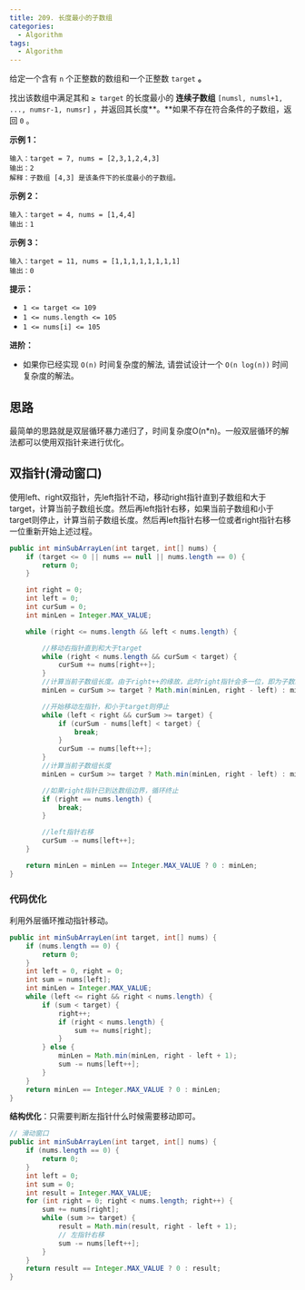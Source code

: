 ```yaml
---
title: 209. 长度最小的子数组
categories:
  - Algorithm
tags:
  - Algorithm
---
```


给定一个含有 `n` 个正整数的数组和一个正整数 `target` **。**

找出该数组中满足其和 `≥ target` 的长度最小的 **连续子数组** `[numsl, numsl+1, ..., numsr-1, numsr]` ，并返回其长度**。**如果不存在符合条件的子数组，返回 `0` 。

**示例 1：**

```
输入：target = 7, nums = [2,3,1,2,4,3]
输出：2
解释：子数组 [4,3] 是该条件下的长度最小的子数组。
```

**示例 2：**

```
输入：target = 4, nums = [1,4,4]
输出：1
```

**示例 3：**

```
输入：target = 11, nums = [1,1,1,1,1,1,1,1]
输出：0
```

**提示：**

- `1 <= target <= 109`
- `1 <= nums.length <= 105`
- `1 <= nums[i] <= 105`

**进阶：**

- 如果你已经实现 `O(n)` 时间复杂度的解法, 请尝试设计一个 `O(n log(n))` 时间复杂度的解法。

## 思路

最简单的思路就是双层循环暴力递归了，时间复杂度O(n*n)。一般双层循环的解法都可以使用双指针来进行优化。

## 双指针(滑动窗口)

使用left、right双指针，先left指针不动，移动right指针直到子数组和大于target，计算当前子数组长度。然后再left指针右移，如果当前子数组和小于target则停止，计算当前子数组长度。然后再left指针右移一位或者right指针右移一位重新开始上述过程。

```java
public int minSubArrayLen(int target, int[] nums) {
	if (target <= 0 || nums == null || nums.length == 0) {
		return 0;
	}

	int right = 0;
	int left = 0;
	int curSum = 0;
	int minLen = Integer.MAX_VALUE;

	while (right <= nums.length && left < nums.length) {

		//移动右指针直到和大于target
		while (right < nums.length && curSum < target) {
			curSum += nums[right++];
		}
		//计算当前子数组长度。由于right++的缘故，此时right指针会多一位，即为子数组有边界的下一位，长度不用再减1
		minLen = curSum >= target ? Math.min(minLen, right - left) : minLen;

		//开始移动左指针，和小于target则停止
		while (left < right && curSum >= target) {
			if (curSum - nums[left] < target) {
				break;
			}
			curSum -= nums[left++];
		}
		//计算当前子数组长度
		minLen = curSum >= target ? Math.min(minLen, right - left) : minLen;

		//如果right指针已到达数组边界，循环终止
		if (right == nums.length) {
			break;
		}

		//left指针右移
		curSum -= nums[left++];
	}

	return minLen = minLen == Integer.MAX_VALUE ? 0 : minLen;
}
```

### 代码优化

利用外层循环推动指针移动。

```java
public int minSubArrayLen(int target, int[] nums) {
    if (nums.length == 0) {
        return 0;
    }
    int left = 0, right = 0;
    int sum = nums[left];
    int minLen = Integer.MAX_VALUE;
    while (left <= right && right < nums.length) {
        if (sum < target) {
            right++;
            if (right < nums.length) {
                sum += nums[right];
            }
        } else {
            minLen = Math.min(minLen, right - left + 1);
            sum -= nums[left++];
        }
    }
    return minLen == Integer.MAX_VALUE ? 0 : minLen;
}
```

**结构优化**：只需要判断左指针什么时候需要移动即可。

```java
// 滑动窗口
public int minSubArrayLen(int target, int[] nums) {
    if (nums.length == 0) {
        return 0;
    }
    int left = 0;
    int sum = 0;
    int result = Integer.MAX_VALUE;
    for (int right = 0; right < nums.length; right++) {
        sum += nums[right];
        while (sum >= target) {
            result = Math.min(result, right - left + 1);
            // 左指针右移
            sum -= nums[left++];
        }
    }
    return result == Integer.MAX_VALUE ? 0 : result;
}
```

